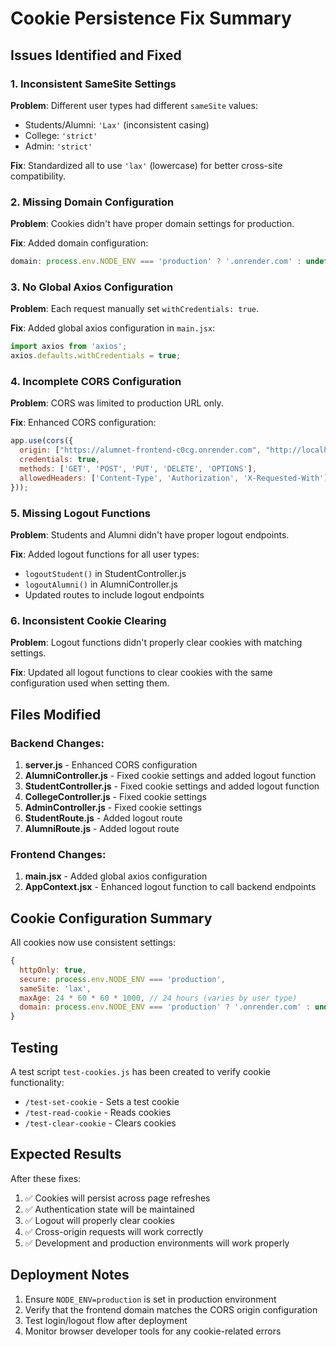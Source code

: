 # Cookie Persistence Fix Summary

## Issues Identified and Fixed

### 1. **Inconsistent SameSite Settings**
**Problem**: Different user types had different `sameSite` values:
- Students/Alumni: `'Lax'` (inconsistent casing)
- College: `'strict'` 
- Admin: `'strict'`

**Fix**: Standardized all to use `'lax'` (lowercase) for better cross-site compatibility.

### 2. **Missing Domain Configuration**
**Problem**: Cookies didn't have proper domain settings for production.

**Fix**: Added domain configuration:
```javascript
domain: process.env.NODE_ENV === 'production' ? '.onrender.com' : undefined
```

### 3. **No Global Axios Configuration**
**Problem**: Each request manually set `withCredentials: true`.

**Fix**: Added global axios configuration in `main.jsx`:
```javascript
import axios from 'axios';
axios.defaults.withCredentials = true;
```

### 4. **Incomplete CORS Configuration**
**Problem**: CORS was limited to production URL only.

**Fix**: Enhanced CORS configuration:
```javascript
app.use(cors({
  origin: ["https://alumnet-frontend-c0cg.onrender.com", "http://localhost:5173", "http://localhost:3000"],
  credentials: true,
  methods: ['GET', 'POST', 'PUT', 'DELETE', 'OPTIONS'],
  allowedHeaders: ['Content-Type', 'Authorization', 'X-Requested-With'],
}));
```

### 5. **Missing Logout Functions**
**Problem**: Students and Alumni didn't have proper logout endpoints.

**Fix**: Added logout functions for all user types:
- `logoutStudent()` in StudentController.js
- `logoutAlumni()` in AlumniController.js
- Updated routes to include logout endpoints

### 6. **Inconsistent Cookie Clearing**
**Problem**: Logout functions didn't properly clear cookies with matching settings.

**Fix**: Updated all logout functions to clear cookies with the same configuration used when setting them.

## Files Modified

### Backend Changes:
1. **server.js** - Enhanced CORS configuration
2. **AlumniController.js** - Fixed cookie settings and added logout function
3. **StudentController.js** - Fixed cookie settings and added logout function
4. **CollegeController.js** - Fixed cookie settings
5. **AdminController.js** - Fixed cookie settings
6. **StudentRoute.js** - Added logout route
7. **AlumniRoute.js** - Added logout route

### Frontend Changes:
1. **main.jsx** - Added global axios configuration
2. **AppContext.jsx** - Enhanced logout function to call backend endpoints

## Cookie Configuration Summary

All cookies now use consistent settings:
```javascript
{
  httpOnly: true,
  secure: process.env.NODE_ENV === 'production',
  sameSite: 'lax',
  maxAge: 24 * 60 * 60 * 1000, // 24 hours (varies by user type)
  domain: process.env.NODE_ENV === 'production' ? '.onrender.com' : undefined
}
```

## Testing

A test script `test-cookies.js` has been created to verify cookie functionality:
- `/test-set-cookie` - Sets a test cookie
- `/test-read-cookie` - Reads cookies
- `/test-clear-cookie` - Clears cookies

## Expected Results

After these fixes:
1. ✅ Cookies will persist across page refreshes
2. ✅ Authentication state will be maintained
3. ✅ Logout will properly clear cookies
4. ✅ Cross-origin requests will work correctly
5. ✅ Development and production environments will work properly

## Deployment Notes

1. Ensure `NODE_ENV=production` is set in production environment
2. Verify that the frontend domain matches the CORS origin configuration
3. Test login/logout flow after deployment
4. Monitor browser developer tools for any cookie-related errors 